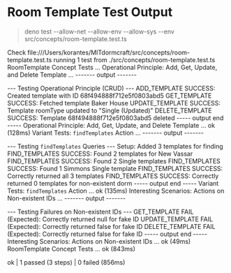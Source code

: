 # Room Template Test Output

> deno test --allow-net --allow-env --allow-sys --env src/concepts/room-template.test.ts

Check file:///Users/korantes/MITdormcraft/src/concepts/room-template.test.ts
running 1 test from ./src/concepts/room-template.test.ts
RoomTemplate Concept Tests ...
  Operational Principle: Add, Get, Update, and Delete Template ...
------- output -------

--- Testing Operational Principle (CRUD) ---
ADD_TEMPLATE SUCCESS: Created template with ID 68f494888f712e5f0803abd5
GET_TEMPLATE SUCCESS: Fetched template Baker House
UPDATE_TEMPLATE SUCCESS: Template roomType updated to "Single (Updated)"
DELETE_TEMPLATE SUCCESS: Template 68f494888f712e5f0803abd5 deleted
----- output end -----
  Operational Principle: Add, Get, Update, and Delete Template ... ok (128ms)
  Variant Tests: `findTemplates` Action ...
------- output -------

--- Testing `findTemplates` Queries ---
Setup: Added 3 templates for finding
FIND_TEMPLATES SUCCESS: Found 2 templates for New Vassar
FIND_TEMPLATES SUCCESS: Found 2 Single templates
FIND_TEMPLATES SUCCESS: Found 1 Simmons Single template
FIND_TEMPLATES SUCCESS: Correctly returned all 3 templates
FIND_TEMPLATES SUCCESS: Correctly returned 0 templates for non-existent dorm
----- output end -----
  Variant Tests: `findTemplates` Action ... ok (135ms)
  Interesting Scenarios: Actions on Non-existent IDs ...
------- output -------

--- Testing Failures on Non-existent IDs ---
GET_TEMPLATE FAIL (Expected): Correctly returned null for fake ID
UPDATE_TEMPLATE FAIL (Expected): Correctly returned false for fake ID
DELETE_TEMPLATE FAIL (Expected): Correctly returned false for fake ID
----- output end -----
  Interesting Scenarios: Actions on Non-existent IDs ... ok (49ms)
RoomTemplate Concept Tests ... ok (843ms)

ok | 1 passed (3 steps) | 0 failed (856ms)
